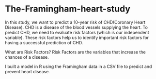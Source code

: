 # The-Framingham-heart-study
In this study, we want to predict a 10-year risk of CHD(Coronary Heart Disease).
CHD is a disease of the blood vessels supplying the heart. To predict CHD, we need to evaluate risk factors (which is our independent variable). 
These risk factors help us to identify important risk factors for having a successful prediction of CHD. 

What are Risk Factors? 
  Risk Factors are the variables that increase the chances of a disease.

I built a model in R  using the Framingham data  in a CSV file to predict and prevent heart disease.

